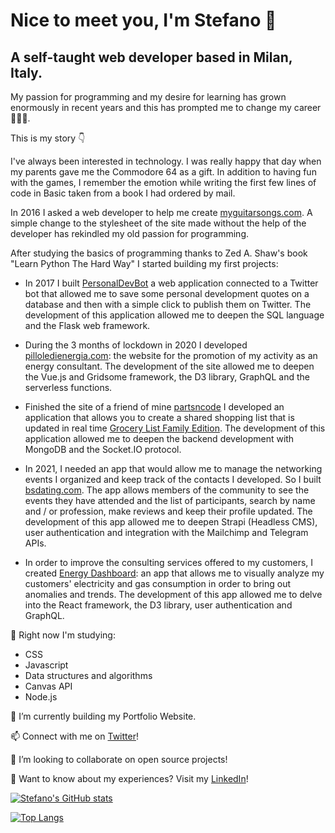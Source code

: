 <!--
**StefanoFrontini/StefanoFrontini** is a ✨ _special_ ✨ repository because its `README.md` (this file) appears on your GitHub profile.

Here are some ideas to get you started:

- 🔭 I’m currently working on ...
- 🌱 I’m currently learning ...
- 👯 I’m looking to collaborate on ...
- 🤔 I’m looking for help with ...
- 💬 Ask me about ...
- 📫 How to reach me: ...
- 😄 Pronouns: ...
- ⚡ Fun fact: ...
-->
# Nice to meet you, I'm Stefano 👋

## A self-taught web developer based in Milan, Italy. 

My passion for programming and my desire for learning has grown enormously in recent years and this has prompted me to change my career 🏃‍♂️✨. 

This is my story 👇

I've always been interested in technology. I was really happy that day when my parents gave me the Commodore 64 as a gift. In addition to having fun with the games, I remember the emotion while writing the first few lines of code in Basic taken from a book I had ordered by mail. 

In 2016 I asked a web developer to help me create [myguitarsongs.com](https://myguitarsongs.com/). A simple change to the stylesheet of the site made without the help of the developer has rekindled my old passion for programming. 

After studying the basics of programming thanks to Zed A. Shaw's book "Learn Python The Hard Way" I started building my first projects:

- In 2017 I built [PersonalDevBot](https://personal-dev-bot.herokuapp.com/) a web application connected to a Twitter bot that allowed me to save some personal development quotes on a database and then with a simple click to publish them on Twitter. The development of this application allowed me to deepen the SQL language and the Flask web framework.

- During the 3 months of lockdown in 2020 I developed [pilloledienergia.com](https://www.pilloledienergia.com/): the website for the promotion of my activity as an energy consultant. The development of the site allowed me to deepen the Vue.js and Gridsome framework, the D3 library, GraphQL and the serverless functions.

- Finished the site of a friend of mine [partsncode](https://partscode.netlify.app/) I developed an application that allows you to create a shared shopping list that is updated in real time [Grocery List Family Edition](https://listadellaspesa.herokuapp.com/). The development of this application allowed me to deepen the backend development with MongoDB and the Socket.IO protocol.

- In 2021, I needed an app that would allow me to manage the networking events I organized and keep track of the contacts I developed. So I built [bsdating.com](https://www.bsdating.com/). The app allows members of the community to see the events they have attended and the list of participants, search by name and / or profession, make reviews and keep their profile updated. The development of this app allowed me to deepen Strapi (Headless CMS), user authentication and integration with the Mailchimp and Telegram APIs.

- In order to improve the consulting services offered to my customers, I created [Energy Dashboard](https://energy-report.netlify.app/): an app that allows me to visually analyze my customers' electricity and gas consumption in order to bring out anomalies and trends. The development of this app allowed me to delve into the React framework, the D3 library, user authentication and GraphQL.

🌱 Right now I'm studying:
- CSS
- Javascript
- Data structures and algorithms
- Canvas API
- Node.js

🔭 I’m currently building my Portfolio Website.

📫 Connect with me on [Twitter](https://twitter.com/ste_fro)!

👯 I’m looking to collaborate on open source projects!

📄 Want to know about my experiences? Visit my [LinkedIn](https://www.linkedin.com/in/stefano-frontini/)!

[![Stefano's GitHub stats](https://github-readme-stats.vercel.app/api?username=StefanoFrontini&theme=gruvbox)](https://github.com/anuraghazra/github-readme-stats)

[![Top Langs](https://github-readme-stats.vercel.app/api/top-langs/?username=StefanoFrontini&theme=gruvbox)](https://github.com/anuraghazra/github-readme-stats)
